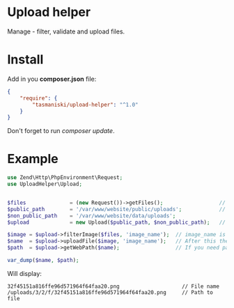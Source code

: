 # Upload helper

Manage - filter, validate and upload files.

# Install

Add in you **composer.json** file:

```json
{
    "require": {
        "tasmaniski/upload-helper": "^1.0"
    }
}
```
Don't forget to run *composer update*.


# Example

```php
use Zend\Http\PhpEnvironment\Request;
use UploadHelper\Upload;


$files              = (new Request())->getFiles();                  // Return all files from $_FILE
$public_path        = '/var/www/website/public/uploads';            // better read it from config
$non_public_path    = '/var/www/website/data/uploads';
$upload             = new Upload($public_path, $non_public_path);   // Build upload object

$image = $upload->filterImage($files, 'image_name');  // image_name is the name from HTML form file input
$name  = $upload->uploadFile($image, 'image_name');   // After this the file is uploaded :) 
$path  = $upload->getWebPath($name);                  // If you need path for the Web or API

var_dump($name, $path);
```

Will display:
```
32f45151a816ffe96d571964f64faa20.png                    // File name
/uploads/3/2/f/32f45151a816ffe96d571964f64faa20.png     // Path to file
```
